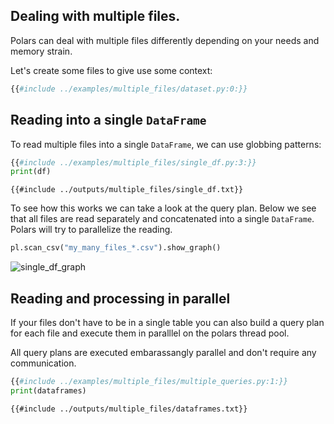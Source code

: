 ## Dealing with multiple files.

Polars can deal with multiple files differently depending on your needs and memory strain.

Let's create some files to give use some context:

```python
{{#include ../examples/multiple_files/dataset.py:0:}}
```

## Reading into a single `DataFrame`

To read multiple files into a single `DataFrame`, we can use globbing patterns:

```python
{{#include ../examples/multiple_files/single_df.py:3:}}
print(df)
```

```text
{{#include ../outputs/multiple_files/single_df.txt}}
```

To see how this works we can take a look at the query plan. Below we see that all files are read separately and
concatenated into a single `DataFrame`. Polars will try to parallelize the reading.

```python
pl.scan_csv("my_many_files_*.csv").show_graph()
```

![single_df_graph](../outputs/multiple_files/single_df_graph.png)

## Reading and processing in parallel

If your files don't have to be in a single table you can also build a query plan for each file and execute them in paralllel
on the polars thread pool.

All query plans are executed embarassangly parallel and don't require any communication.

```python
{{#include ../examples/multiple_files/multiple_queries.py:1:}}
print(dataframes)
```

```text
{{#include ../outputs/multiple_files/dataframes.txt}}
```
